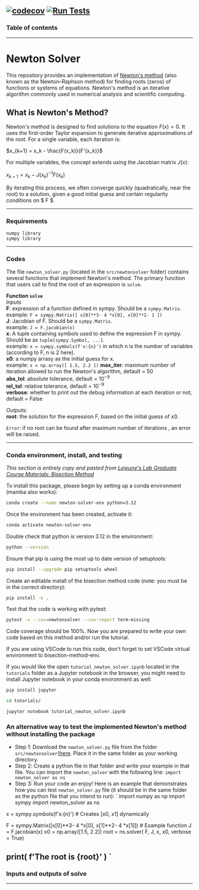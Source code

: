 
[![codecov](https://codecov.io/gh/sarajahedazad/Newton-Solver/graph/badge.svg?token=gjTEpB0RtP)](https://codecov.io/gh/sarajahedazad/Newton-Solver)
[![Run Tests](https://github.com/sarajahedazad/Newton-Solver/actions/workflows/test.yml/badge.svg)](https://github.com/sarajahedazad/Newton-Solver/actions/workflows/test.yml)
---
### Table of contents


---
# Newton Solver

This repository provides an implementation of [Newton's method](https://en.wikipedia.org/wiki/Newton%27s_method) (also known as the Newton–Raphson method) for finding roots (zeros) of functions or systems of equations. Newton's method is an iterative algorithm commonly used in numerical analysis and scientific computing.

## What is Newton's Method?

Newton's method is designed to find solutions to the equation $F(x) = 0$. It uses the first-order Taylor expansion to generate iterative approximations of the root. For a single variable, each iteration is:


$x_{k+1} = x_k - \frac{F(x_k)}{F'(x_k)}$


For multiple variables, the concept extends using the Jacobian matrix $J(x)$:

$x_{k+1} = x_k - J(x_k)^{-1} F(x_k)$

By iterating this process, we often converge quickly (quadratically, near the root) to a solution, given a good initial guess and certain regularity conditions on $ F $.

---
### Requirements

`numpy library`  
`sympy library`     

---

### Codes
The file `newton_solver.py` (located in the `src/newtonsolver` folder) contains several functions that implement Newton's method. The primary function that users call to find the root of an expression is `solve`.

**Function `solve`**  
*Inputs*  
**F**: expression of a function defined in sympy. Should be a `sympy.Matrix`.  
example: `F = sympy.Matrix([ x[0]**3- 4 *x[0], x[0]**2- 1 ])`   
**J**: Jacobian of F. Should be a `sympy.Matrix`.  
example: `J = F.jacobian(x)`   
**x**: A tuple containing symbols used to define the expression F in sympy. Should be as `tuple[sympy.Symbol, ...]`.  
example: `x = sympy.symbols(f'x:{n}')` in which n is the number of variables (according to F, n is 2 here).   
**x0**: a numpy arrasy as the initial guess for x.  
example: `x = np.array([ 1.5, 2.2 ])`
**max_iter**: maximum number of iteration allowed to run the Newton's algorithm, default = 50  
**abs_tol**: absolute tolerance, default = $10^{-9}$  
**rel_tol**: relative tolerance, default = $10^{-9}$    
**verbose**: whether to print out the debug information at each iteration or not, default = False

*Outputs:*  
**root**: the solution for the expression F, based on the initial guess of x0.

`Error`: if no root can be found after maximum number of iterations , an error will be raised.

---

### Conda environment, install, and testing <a name="install"></a>
_This section is entirely copy and pasted from [Lejeune's Lab Graduate Course Materials: Bisection Method](https://github.com/Lejeune-Lab-Graduate-Course-Materials/bisection-method.git)_

To install this package, please begin by setting up a conda environment (mamba also works):
```bash
conda create --name newton-solver-env python=3.12
```
Once the environment has been created, activate it:

```bash
conda activate newton-solver-env
```
Double check that python is version 3.12 in the environment:
```bash
python --version
```
Ensure that pip is using the most up to date version of setuptools:
```bash
pip install --upgrade pip setuptools wheel
```
Create an editable install of the bisection method code (note: you must be in the correct directory):
```bash
pip install -e .
```
Test that the code is working with pytest:
```bash
pytest -v --cov=newtonsolver --cov-report term-missing
```
Code coverage should be 100%. Now you are prepared to write your own code based on this method and/or run the tutorial. 


If you are using VSCode to run this code, don't forget to set VSCode virtual environment to bisection-method-env.

If you would like the open `tutorial_newton_solver.ipynb` located in the `tutorials` folder as a Jupyter notebook in the browser, you might need to install Jupyter notebook in your conda environment as well:
```bash
pip install jupyter
```
```bash
cd tutorials/
```
```bash
jupyter notebook tutorial_newton_solver.ipynb
```
### An alternative way to test the implemented Newton's method without installing the package
- Step 1: Download the `newton_solver.py` file from the folder `src/newtonsolver`([here](https://github.com/sarajahedazad/Newton-Solver/tree/main/src/newtonsolver). Place it in the same folder as your working directory.
- Step 2: Create a python file in that folder and write your example in that file. You can import the `newton_solver` with the following line:
`import newton_solver as ns`
- Step 3: Run your code an enjoy!
Here is an example that demonstrates how you can test `newton_solver.py` file (it should be in the same folder as the python file that you intend to run):
`
import numpy as np
import sympy
import newton_solver as ns

x = sympy.symbols(f'x:{n}')  # Creates [x0, x1] dynamically

F = sympy.Matrix([x[0]**3- 4 *x[0], x[1]**2- 4 *x[1]])  # Example function
J = F.jacobian(x)
x0 = np.array([1.5, 2.2])
root = ns.solver( F, J, x, x0, verbose = True)

print( f'The root is {root}' )
`
---
### Inputs and outputs of solve
---
